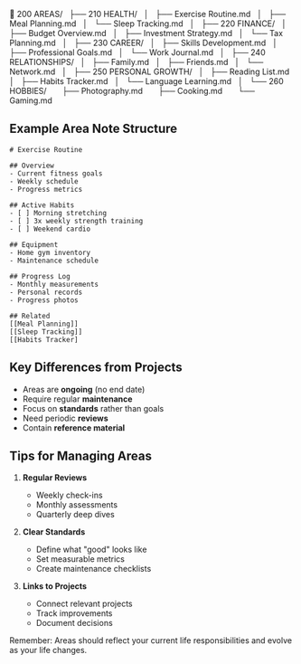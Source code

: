 📁 200 AREAS/
  ├── 210 HEALTH/
  │   ├── Exercise Routine.md
  │   ├── Meal Planning.md
  │   └── Sleep Tracking.md
  │
  ├── 220 FINANCE/
  │   ├── Budget Overview.md
  │   ├── Investment Strategy.md
  │   └── Tax Planning.md
  │
  ├── 230 CAREER/
  │   ├── Skills Development.md
  │   ├── Professional Goals.md
  │   └── Work Journal.md
  │
  ├── 240 RELATIONSHIPS/
  │   ├── Family.md
  │   ├── Friends.md
  │   └── Network.md
  │
  ├── 250 PERSONAL GROWTH/
  │   ├── Reading List.md
  │   ├── Habits Tracker.md
  │   └── Language Learning.md
  │
  └── 260 HOBBIES/
      ├── Photography.md
      ├── Cooking.md
      └── Gaming.md

## Example Area Note Structure
```
# Exercise Routine

## Overview
- Current fitness goals
- Weekly schedule
- Progress metrics

## Active Habits
- [ ] Morning stretching
- [ ] 3x weekly strength training
- [ ] Weekend cardio

## Equipment
- Home gym inventory
- Maintenance schedule

## Progress Log
- Monthly measurements
- Personal records
- Progress photos

## Related
[[Meal Planning]]
[[Sleep Tracking]]
[[Habits Tracker]
```

## Key Differences from Projects

- Areas are **ongoing** (no end date)
- Require regular **maintenance**
- Focus on **standards** rather than goals
- Need periodic **reviews**
- Contain **reference material**

## Tips for Managing Areas

1. **Regular Reviews**
    
    - Weekly check-ins
    - Monthly assessments
    - Quarterly deep dives
2. **Clear Standards**
    
    - Define what "good" looks like
    - Set measurable metrics
    - Create maintenance checklists
3. **Links to Projects**
    
    - Connect relevant projects
    - Track improvements
    - Document decisions

Remember: Areas should reflect your current life responsibilities and evolve as your life changes.